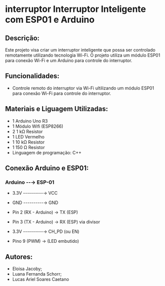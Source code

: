 # interruptor Interruptor Inteligente com ESP01 e Arduino

## Descrição:
Este projeto visa criar um interruptor inteligente que possa ser controlado remotamente utilizando tecnologia Wi-Fi. O projeto utiliza um módulo ESP01 para conexão Wi-Fi e um Arduino para controle do interruptor.

## Funcionalidades:

- Controle remoto do interruptor via Wi-Fi ultilizando um módulo ESP01 para conexão Wi-Fi para controle do interruptor.

## Materiais e Liguagem Utilizadas:

- 1	Arduino Uno R3
- 1	Módulo Wifi (ESP8266)
- 2	1 kΩ Resistor
- 1	LED Vermelho 
- 1	10 kΩ Resistor
- 1	150 Ω Resistor
- Linguagem de programação: C++

## Conexão Arduino e ESP01:

###  Arduino   --→    ESP-01
- 3.3V ----------→ VCC
- GND ----------→  GND
- Pin 2 (RX - Arduino) → TX (ESP)
- Pin 3 (TX - Arduino) → RX (ESP) via divisor
- 3.3V ----------→ CH_PD (ou EN)

- Pino 9 (PWM) → (LED embutido)

## Autores:
- Eloisa Jacoby;
- Luana Fernanda Schorr;
- Lucas Ariel Soares Caetano
